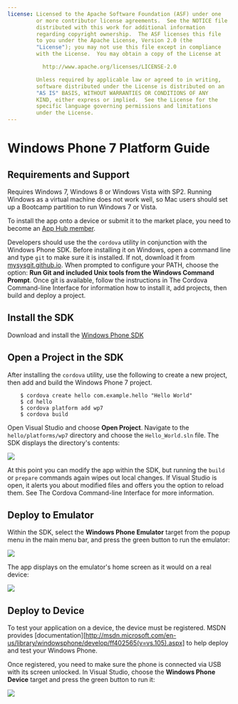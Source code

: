```yaml
---
license: Licensed to the Apache Software Foundation (ASF) under one
         or more contributor license agreements.  See the NOTICE file
         distributed with this work for additional information
         regarding copyright ownership.  The ASF licenses this file
         to you under the Apache License, Version 2.0 (the
         "License"); you may not use this file except in compliance
         with the License.  You may obtain a copy of the License at

           http://www.apache.org/licenses/LICENSE-2.0

         Unless required by applicable law or agreed to in writing,
         software distributed under the License is distributed on an
         "AS IS" BASIS, WITHOUT WARRANTIES OR CONDITIONS OF ANY
         KIND, either express or implied.  See the License for the
         specific language governing permissions and limitations
         under the License.
---
```


Windows Phone 7 Platform Guide
==================================

## Requirements and Support

Requires Windows 7, Windows 8 or Windows Vista with SP2.  Running
Windows as a virtual machine does not work well, so Mac users should
set up a Bootcamp partition to run Windows 7 or Vista.

To install the app onto a device or submit it to the market place, you
need to become an
[App Hub member](http://create.msdn.com/en-US/home/membership).

Developers should use the the `cordova` utility in conjunction with
the Windows Phone SDK.  Before installing it on Windows, open a
command line and type `git` to make sure it is installed. If not,
download it from [mysysgit.github.io](http://mysysgit.github.io). When
prompted to configure your PATH, choose the option: __Run Git and
included Unix tools from the Windows Command Prompt__. Once git is
available, follow the instructions in The Cordova Command-line
Interface for information how to install it, add projects, then build
and deploy a project.

## Install the SDK

Download and install the
[Windows Phone SDK](http://www.microsoft.com/download/en/details.aspx?displaylang=en&amp;id=27570/)

## Open a Project in the SDK

After installing the `cordova` utility, use the following to create a
new project, then add and build the Windows Phone 7 project.

        $ cordova create hello com.example.hello "Hello World"
        $ cd hello
        $ cordova platform add wp7
        $ cordova build

Open Visual Studio and choose __Open Project__. Navigate to the
`hello/platforms/wp7` directory and choose the `Hello_World.sln` file.
The SDK displays the directory's contents:

![](img/guide/platforms/wp7/wp7vs.png)

At this point you can modify the app within the SDK, but running the
`build` or `prepare` commands again wipes out local changes. If Visual
Studio is open, it alerts you about modified files and offers you the
option to reload them.  See The Cordova Command-line Interface for
more information.

## Deploy to Emulator

Within the SDK, select the __Windows Phone Emulator__ target from the
popup menu in the main menu bar, and press the green button to run the
emulator:

![](img/guide/platforms/wp7/wprun.png)

The app displays on the emulator's home screen as it would on a real
device:

![](img/guide/platforms/wp7/wp7emulator.png)

## Deploy to Device

To test your application on a device, the device must be registered.
MSDN provides
[documentation][http://msdn.microsoft.com/en-us/library/windowsphone/develop/ff402565(v=vs.105).aspx]
to help deploy and test your Windows Phone.

Once registered, you need to make sure the phone is connected via USB
with its screen unlocked. In Visual Studio, choose the __Windows Phone
Device__ target and press the green button to run it:

![](img/guide/platforms/wp7/wpd.png)

